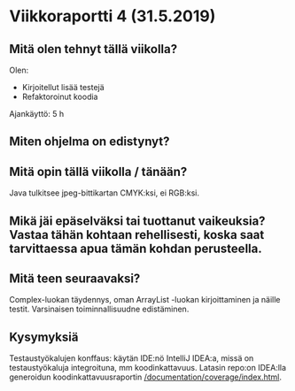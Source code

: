 
# Viikkoraportti 4 (31.5.2019)

## Mitä olen tehnyt tällä viikolla?

Olen:
* Kirjoitellut lisää testejä
* Refaktoroinut koodia

Ajankäyttö: 5 h

## Miten ohjelma on edistynyt?

## Mitä opin tällä viikolla / tänään?

Java tulkitsee jpeg-bittikartan CMYK:ksi, ei RGB:ksi. 

## Mikä jäi epäselväksi tai tuottanut vaikeuksia? Vastaa tähän kohtaan rehellisesti, koska saat tarvittaessa apua tämän kohdan perusteella.

## Mitä teen seuraavaksi?

Complex-luokan täydennys, oman ArrayList -luokan kirjoittaminen ja näille testit. Varsinaisen toiminnallisuudne edistäminen.

## Kysymyksiä

Testaustyökalujen konffaus: käytän IDE:nö IntelliJ IDEA:a, missä on testaustyökaluja integroituna, mm koodinkattavuus. Latasin repo:on IDEA:lla generoidun koodinkattavuusraportin [/documentation/coverage/index.html](/documentation/coverage). 


